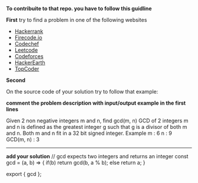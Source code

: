 **To contribuite to that repo. you have to follow this guidline**

**First**
try to find a problem in one of the following websites

* [Hackerrank](https://www.hackerrank.com/)
* [Firecode.io](https://www.firecode.io/)
* [Codechef](https://www.codechef.com/)
* [Leetcode](https://leetcode.com/)
* [Codeforces](http://codeforces.com/)
* [HackerEarth](https://www.hackerearth.com/)
* [TopCoder](https://www.topcoder.com/)


**Second**

On the source code of your solution try to follow that example:

**comment the problem description with input/output example in the first lines**

Given 2 non negative integers m and n, find gcd(m, n)
GCD of 2 integers m and n is defined as the greatest integer g such that g is a divisor of both m and n.
Both m and n fit in a 32 bit signed integer.
Example
m : 6
n : 9
GCD(m, n) : 3 


----------------------
**add your solution**
// gcd expects two integers and returns an integer
const gcd = (a, b) => {
	if(b) return gcd(b, a % b);
	else return a;
}

export { gcd };